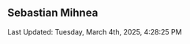 <h2>Sebastian Mihnea</h2>

<!--RECENT_ACTIVITY:start-->
<!--RECENT_ACTIVITY:end-->
<!--RECENT_ACTIVITY:last_update-->
Last Updated: Tuesday, March 4th, 2025, 4:28:25 PM
<!--RECENT_ACTIVITY:last_update_end-->

<!---LOL-STATS-START-HERE--->
<!---LOL-STATS-END-HERE--->
